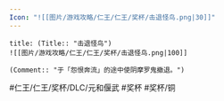 ```yaml
---
Icon: "![[图片/游戏攻略/仁王/仁王/奖杯/击退怪鸟.png|30]]"
---
```

```ad-common-bronze-trophy
title: (Title:: "击退怪鸟")
![[图片/游戏攻略/仁王/仁王/奖杯/击退怪鸟.png|100]]

(Comment:: "于「怨恨奔流」的途中使阴摩罗鬼撤退。")
```

#仁王/仁王/奖杯/DLC/元和偃武 #奖杯 #奖杯/铜
